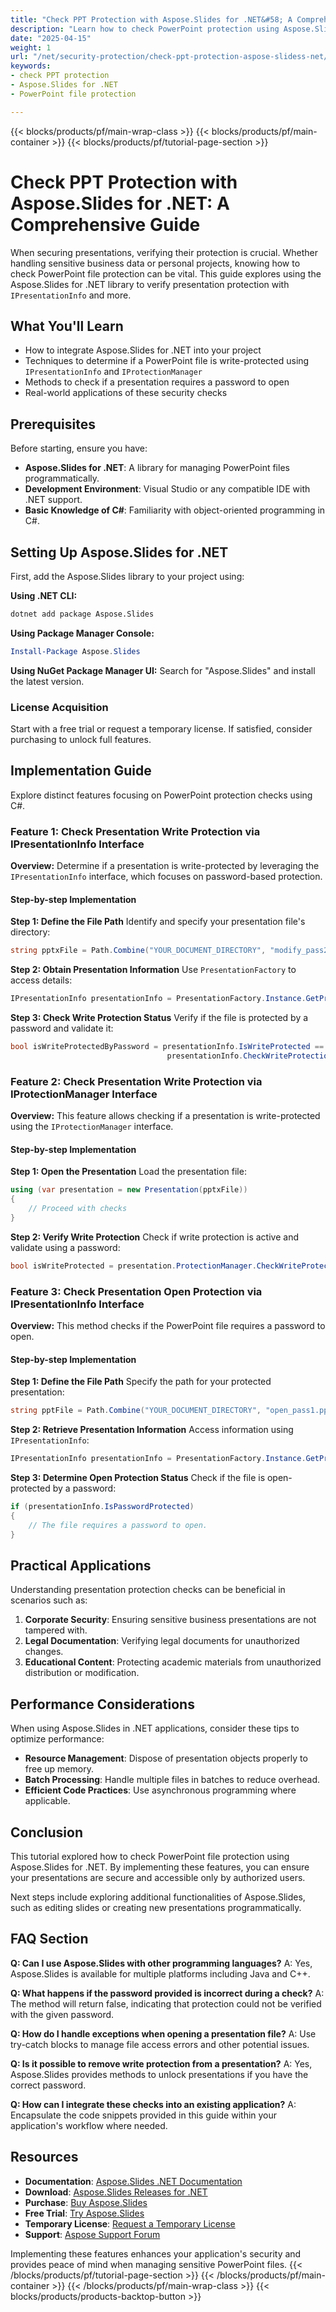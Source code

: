 ```yaml
---
title: "Check PPT Protection with Aspose.Slides for .NET&#58; A Comprehensive Guide"
description: "Learn how to check PowerPoint protection using Aspose.Slides for .NET. Discover techniques to verify write and open protection in PPT files efficiently."
date: "2025-04-15"
weight: 1
url: "/net/security-protection/check-ppt-protection-aspose-slidess-net/"
keywords:
- check PPT protection
- Aspose.Slides for .NET
- PowerPoint file protection

---
```


{{< blocks/products/pf/main-wrap-class >}}
{{< blocks/products/pf/main-container >}}
{{< blocks/products/pf/tutorial-page-section >}}
# Check PPT Protection with Aspose.Slides for .NET: A Comprehensive Guide

When securing presentations, verifying their protection is crucial. Whether handling sensitive business data or personal projects, knowing how to check PowerPoint file protection can be vital. This guide explores using the Aspose.Slides for .NET library to verify presentation protection with `IPresentationInfo` and more.

## What You'll Learn
- How to integrate Aspose.Slides for .NET into your project
- Techniques to determine if a PowerPoint file is write-protected using `IPresentationInfo` and `IProtectionManager`
- Methods to check if a presentation requires a password to open
- Real-world applications of these security checks

## Prerequisites
Before starting, ensure you have:
- **Aspose.Slides for .NET**: A library for managing PowerPoint files programmatically.
- **Development Environment**: Visual Studio or any compatible IDE with .NET support.
- **Basic Knowledge of C#**: Familiarity with object-oriented programming in C#.

## Setting Up Aspose.Slides for .NET
First, add the Aspose.Slides library to your project using:

**Using .NET CLI:**
```bash
dotnet add package Aspose.Slides
```

**Using Package Manager Console:**
```powershell
Install-Package Aspose.Slides
```

**Using NuGet Package Manager UI:** Search for "Aspose.Slides" and install the latest version.

### License Acquisition
Start with a free trial or request a temporary license. If satisfied, consider purchasing to unlock full features.

## Implementation Guide
Explore distinct features focusing on PowerPoint protection checks using C#.

### Feature 1: Check Presentation Write Protection via IPresentationInfo Interface
**Overview:**
Determine if a presentation is write-protected by leveraging the `IPresentationInfo` interface, which focuses on password-based protection.

#### Step-by-step Implementation
**Step 1: Define the File Path**
Identify and specify your presentation file's directory:
```csharp
string pptxFile = Path.Combine("YOUR_DOCUMENT_DIRECTORY", "modify_pass2.pptx");
```

**Step 2: Obtain Presentation Information**
Use `PresentationFactory` to access details:
```csharp
IPresentationInfo presentationInfo = PresentationFactory.Instance.GetPresentationInfo(pptxFile);
```

**Step 3: Check Write Protection Status**
Verify if the file is protected by a password and validate it:
```csharp
bool isWriteProtectedByPassword = presentationInfo.IsWriteProtected == NullableBool.True &&
                                   presentationInfo.CheckWriteProtection("pass2");
```

### Feature 2: Check Presentation Write Protection via IProtectionManager Interface
**Overview:**
This feature allows checking if a presentation is write-protected using the `IProtectionManager` interface.

#### Step-by-step Implementation
**Step 1: Open the Presentation**
Load the presentation file:
```csharp
using (var presentation = new Presentation(pptxFile))
{
    // Proceed with checks
}
```

**Step 2: Verify Write Protection**
Check if write protection is active and validate using a password:
```csharp
bool isWriteProtected = presentation.ProtectionManager.CheckWriteProtection("pass2");
```

### Feature 3: Check Presentation Open Protection via IPresentationInfo Interface
**Overview:**
This method checks if the PowerPoint file requires a password to open.

#### Step-by-step Implementation
**Step 1: Define the File Path**
Specify the path for your protected presentation:
```csharp
string pptFile = Path.Combine("YOUR_DOCUMENT_DIRECTORY", "open_pass1.ppt");
```

**Step 2: Retrieve Presentation Information**
Access information using `IPresentationInfo`:
```csharp
IPresentationInfo presentationInfo = PresentationFactory.Instance.GetPresentationInfo(pptFile);
```

**Step 3: Determine Open Protection Status**
Check if the file is open-protected by a password:
```csharp
if (presentationInfo.IsPasswordProtected)
{
    // The file requires a password to open.
}
```

## Practical Applications
Understanding presentation protection checks can be beneficial in scenarios such as:
1. **Corporate Security**: Ensuring sensitive business presentations are not tampered with.
2. **Legal Documentation**: Verifying legal documents for unauthorized changes.
3. **Educational Content**: Protecting academic materials from unauthorized distribution or modification.

## Performance Considerations
When using Aspose.Slides in .NET applications, consider these tips to optimize performance:
- **Resource Management**: Dispose of presentation objects properly to free up memory.
- **Batch Processing**: Handle multiple files in batches to reduce overhead.
- **Efficient Code Practices**: Use asynchronous programming where applicable.

## Conclusion
This tutorial explored how to check PowerPoint file protection using Aspose.Slides for .NET. By implementing these features, you can ensure your presentations are secure and accessible only by authorized users.

Next steps include exploring additional functionalities of Aspose.Slides, such as editing slides or creating new presentations programmatically.

## FAQ Section
**Q: Can I use Aspose.Slides with other programming languages?**
A: Yes, Aspose.Slides is available for multiple platforms including Java and C++.

**Q: What happens if the password provided is incorrect during a check?**
A: The method will return false, indicating that protection could not be verified with the given password.

**Q: How do I handle exceptions when opening a presentation file?**
A: Use try-catch blocks to manage file access errors and other potential issues.

**Q: Is it possible to remove write protection from a presentation?**
A: Yes, Aspose.Slides provides methods to unlock presentations if you have the correct password.

**Q: How can I integrate these checks into an existing application?**
A: Encapsulate the code snippets provided in this guide within your application's workflow where needed.

## Resources
- **Documentation**: [Aspose.Slides .NET Documentation](https://reference.aspose.com/slides/net/)
- **Download**: [Aspose.Slides Releases for .NET](https://releases.aspose.com/slides/net/)
- **Purchase**: [Buy Aspose.Slides](https://purchase.aspose.com/buy)
- **Free Trial**: [Try Aspose.Slides](https://releases.aspose.com/slides/net/)
- **Temporary License**: [Request a Temporary License](https://purchase.aspose.com/temporary-license/)
- **Support**: [Aspose Support Forum](https://forum.aspose.com/c/slides/11)

Implementing these features enhances your application's security and provides peace of mind when managing sensitive PowerPoint files.
{{< /blocks/products/pf/tutorial-page-section >}}
{{< /blocks/products/pf/main-container >}}
{{< /blocks/products/pf/main-wrap-class >}}
{{< blocks/products/products-backtop-button >}}